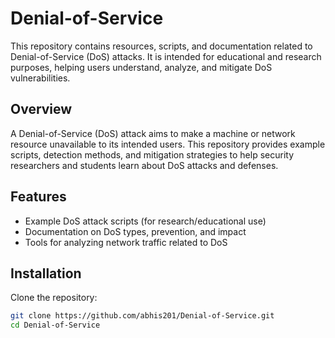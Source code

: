 # Denial-of-Service

This repository contains resources, scripts, and documentation related to Denial-of-Service (DoS) attacks. It is intended for educational and research purposes, helping users understand, analyze, and mitigate DoS vulnerabilities.

## Overview

A Denial-of-Service (DoS) attack aims to make a machine or network resource unavailable to its intended users. This repository provides example scripts, detection methods, and mitigation strategies to help security researchers and students learn about DoS attacks and defenses.

## Features

- Example DoS attack scripts (for research/educational use)
- Documentation on DoS types, prevention, and impact
- Tools for analyzing network traffic related to DoS

## Installation

Clone the repository:

```bash
git clone https://github.com/abhis201/Denial-of-Service.git
cd Denial-of-Service
